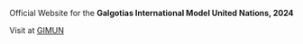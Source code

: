 Official Website for the **Galgotias International Model United Nations, 2024**

Visit at [GIMUN](https://gimun.in)